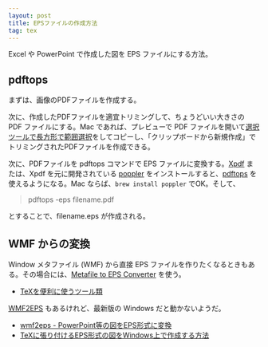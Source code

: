 ```yaml
---
layout: post
title: EPSファイルの作成方法
tag: tex
---
```

Excel や PowerPoint で作成した図を EPS ファイルにする方法。

## pdftops

まずは、画像のPDFファイルを作成する。

次に、作成したPDFファイルを適宜トリミングして、ちょうどいい大きさの PDF ファイルにする。Mac であれば、プレビューで PDF ファイルを開いて[選択ツールで長方形で範囲選択](https://support.apple.com/ja-jp/HT201740)をしてコピーし、「クリップボードから新規作成」でトリミングされたPDFファイルを作成できる。

次に、PDFファイルを pdftops コマンドで EPS ファイルに変換する。[Xpdf](http://www.foolabs.com/xpdf/) または、Xpdf を元に開発されている [poppler](http://poppler.freedesktop.org/) をインストールすると、[pdftops]( http://linuxcommand.org/man_pages/pdftops1.html) を使えるようになる。Mac ならば、```brew install poppler``` でOK。そして、

> pdftops -eps filename.pdf 

とすることで、filename.eps が作成される。

## WMF からの変換

Window メタファイル (WMF) から直接 EPS ファイルを作りたくなるときもある。その場合には、[Metafile to EPS Converter](http://wiki.lyx.org/Windows/MetafileToEPSConverter) を使う。

- [TeXを便利に使うツール類](http://c.nagaokaut.ac.jp/index.php?TeX%A4%F2%CA%D8%CD%F8%A4%CB%BB%C8%A4%A6%A5%C4%A1%BC%A5%EB%CE%E0)

[WMF2EPS](http://www.wolf-s.homepage.t-online.de/wmf2eps/index.htm) もあるけれど、最新版の Windows だと動かないようだ。

- [wmf2eps - PowerPoint等の図をEPS形式に変換](http://www.ise.chuo-u.ac.jp/ise-labs/kubota-lab/kniwa/tex03.html)
- [TeXに張り付けるEPS形式の図をWindows上で作成する方法](http://www.mtl.t.u-tokyo.ac.jp/~iizuka/nt/eps/)

